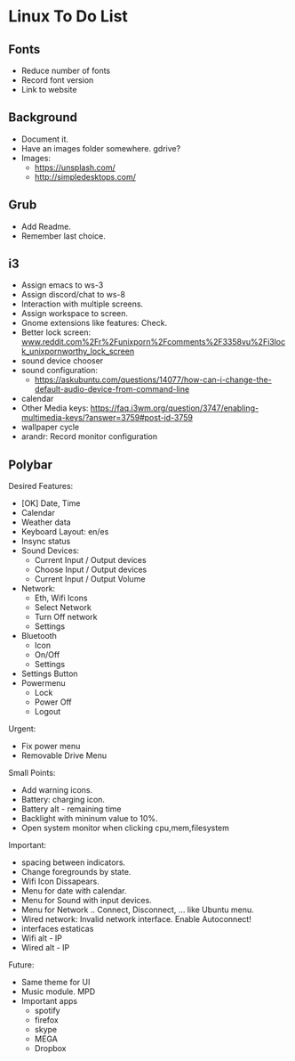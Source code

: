 # Linux To Do List

## Fonts

- Reduce number of fonts
- Record font version
- Link to website


## Background

- Document it.
- Have an images folder somewhere. gdrive?
- Images:
  - https://unsplash.com/
  - http://simpledesktops.com/


## Grub

- Add Readme.
- Remember last choice.

## i3

- Assign emacs to ws-3
- Assign discord/chat to ws-8
- Interaction with multiple screens.
- Assign workspace to screen.
- Gnome extensions like features: Check.
- Better lock screen: www.reddit.com%2Fr%2Funixporn%2Fcomments%2F3358vu%2Fi3lock_unixpornworthy_lock_screen
- sound device chooser
- sound configuration:
	- https://askubuntu.com/questions/14077/how-can-i-change-the-default-audio-device-from-command-line
- calendar
- Other Media keys: https://faq.i3wm.org/question/3747/enabling-multimedia-keys/?answer=3759#post-id-3759
- wallpaper cycle
- arandr: Record monitor configuration

## Polybar

Desired Features:
- [OK] Date, Time
- Calendar
- Weather data
- Keyboard Layout: en/es
- Insync status
- Sound Devices:
  - Current Input / Output devices
  - Choose  Input / Output devices
  - Current Input / Output Volume
- Network:
  - Eth, Wifi Icons
  - Select Network
  - Turn Off network
  - Settings
- Bluetooth
  - Icon
  - On/Off
  - Settings
- Settings Button
- Powermenu
  - Lock
  - Power Off
  - Logout

Urgent:
- Fix power menu
- Removable Drive Menu

Small Points:
- Add warning icons.
- Battery: charging icon.
- Battery alt - remaining time
- Backlight with mininum value to 10%.
- Open system monitor when clicking cpu,mem,filesystem

Important:
- spacing between indicators.
- Change foregrounds by state.
- Wifi Icon Dissapears.
- Menu for date with calendar.
- Menu for Sound with input devices.
- Menu for Network .. Connect, Disconnect, ... like Ubuntu menu. 
- Wired network: Invalid network interface. Enable Autoconnect!
- interfaces estaticas
- Wifi alt - IP
- Wired alt - IP

Future:
- Same theme for UI
- Music module. MPD
- Important apps
  - spotify
  - firefox
  - skype
  - MEGA
  - Dropbox
